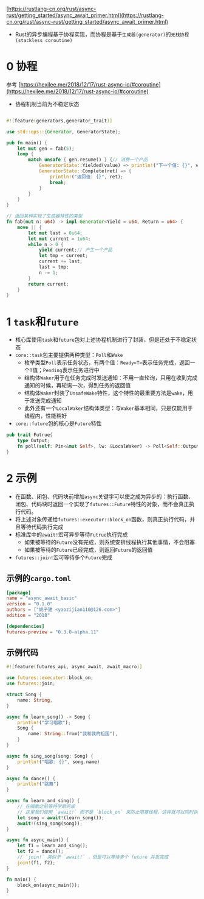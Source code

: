 
[https://rustlang-cn.org/rust/async-rust/getting_started/async_await_primer.html](https://rustlang-cn.org/rust/async-rust/getting_started/async_await_primer.html)

* Rust的异步编程基于协程实现，而协程是基于`生成器(generator)`的`无栈协程(stackless coroutine)`

# 0 协程

参考 [https://hexilee.me/2018/12/17/rust-async-io/#coroutine](https://hexilee.me/2018/12/17/rust-async-io/#coroutine)

* 协程机制当前为不稳定状态

```rust

#![feature(generators,generator_trait)]

use std::ops::{Generator, GeneratorState};

pub fn main() {
    let mut gen = fab(5);
    loop {
        match unsafe { gen.resume() } {// 消费一个产品
            GeneratorState::Yielded(value) => println!("下一个值: {}", value),
            GeneratorState::Complete(ret) => {
                println!("返回值: {}", ret);
                break;
            }
        }
    }
}

// 返回某种实现了生成器特性的类型
fn fab(mut n: u64) -> impl Generator<Yield = u64, Return = u64> {
    move || {
        let mut last = 0u64;
        let mut current = 1u64;
        while n > 0 {
            yield current;// 产生一个产品
            let tmp = current;
            current += last;
            last = tmp;
            n -= 1;
        }
        return current;
    }
}
```

# 1 `task`和`future`

* 核心库使用`task`和`future`包对上述协程机制进行了封装，但是还处于不稳定状态
* `core::task`包主要提供两种类型：`Poll`和`Wake`
   * 枚举类型`Poll`表示任务状态，有两个值：`Ready<T>`表示任务完成，返回一个`T`值；`Pending`表示任务进行中
   * 结构体`Waker`用于在任务完成时发送通知：不用一直轮询，只用在收到完成通知的时候，再轮询一次，得到任务的返回值
   * 结构体`Waker`封装了`UnsafeWake`特性，这个特性的最重要方法是`wake`，用于发送完成通知
   * 此外还有一个`LocalWaker`结构体类型：与`Waker`基本相同，只是仅能用于线程内，性能稍好
* `core::future`包的核心是`Future`特性

```rust
pub trait Futrue{
    type Output;
    fn poll(self: Pin<&mut Self>, lw: &LocalWaker) -> Poll<Self::Output>;
}
```

# 2 示例

* 在函数、闭包、代码块前增加`async`关键字可以使之成为异步的：执行函数、闭包、代码块时返回一个实现了`futures::Future`特性的对象，而不会真正执行代码。
* 将上述对象传递给`futures::executor::block_on`函数，则真正执行代码，并且等待代码执行完成
* 标准库中的`await!`宏可异步等待`Futrue`执行完成
   * 如果被等待的`Future`没有完成，则系统安排线程执行其他事情，不会阻塞
   * 如果被等待的`Future`已经完成，则返回`Future`的返回值
* `futures::join!`宏可等待多个`Future`完成

## 示例的`cargo.toml`

```toml
[package]
name = "async_await_basic"
version = "0.1.0"
authors = ["姚子建 <yaozijian110@126.com>"]
edition = "2018"

[dependencies]
futures-preview = "0.3.0-alpha.11"
```

## 示例代码

```rust
#![feature(futures_api, async_await, await_macro)]

use futures::executor::block_on;
use futures::join;

struct Song {
    name: String,
}

async fn learn_song() -> Song {
    println!("学习唱歌");
    Song {
        name: String::from("我和我的祖国"),
    }
}

async fn sing_song(song: Song) {
    println!("唱歌: {}", song.name)
}

async fn dance() {
    println!("跳舞")
}

async fn learn_and_sing() {
    // 在唱歌之前等待学歌完成
    // 这里我们使用 `await!` 而不是 `block_on` 来防止阻塞线程，这样就可以同时执行 `dance` 了。
    let song = await!(learn_song());
    await!(sing_song(song));
}

async fn async_main() {
    let f1 = learn_and_sing();
    let f2 = dance();
    // `join!` 类似于 `await!` ，但是可以等待多个 future 并发完成
    join!(f1, f2);
}

fn main() {
    block_on(async_main());
}
```
